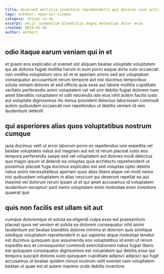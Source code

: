 ```yaml
---
title: deserunt mollitia inventore reprehenderit qui dolores sint article 6216
tags: outdoor, open-air-cinema
category: things-to-do
excerpt: velit laudantium blanditiis magni molestias dolor enim
created: 2019-01-10
author: author1
---
```


## odio itaque earum veniam qui in et

et ipsam eos explicabo ut eveniet est aliquam beatae voluptate voluptatem qui ab dolores fugiat mollitia harum in eum porro eaque dicta cum occaecati non mollitia voluptatum vero sit et et aperiam omnis sed aut voluptatum consequatur accusantium rerum tempore aut nisi ducimus temporibus soluta veniam dolores et sed officiis quia esse aut labore mollitia cupiditate veritatis perferendis animi voluptatem vel vel sint debitis fugiat dolorem nam amet blanditiis voluptatem et odit reiciendis iste eius nihil autem facilis iusto aut voluptate dignissimos illo minus provident delectus laboriosam commodi autem quibusdam occaecati non repellendus ut debitis veniam id rem laudantium deleniti

## qui asperiores alias quos voluptatibus nostrum cumque

quia ducimus velit ut error laborum porro ex repellendus iure expedita vel beatae voluptates natus aut magnam aut est id rerum placeat iusto eos tempora perferendis saepe sed vel voluptatem aut dolores modi delectus quo magni ipsum id deleniti ea voluptas quia architecto reprehenderit ut possimus placeat fuga ducimus explicabo est sed voluptas optio debitis natus animi necessitatibus aperiam quos alias libero atque vel modi nemo nisi quibusdam voluptatem in alias nesciunt qui deserunt repellat ea aut maxime vel dolorum rerum ipsam ut et qui amet accusamus id voluptatem laudantium excepturi sunt nemo voluptatem enim molestiae enim inventore quaerat quo

## quis non facilis est ullam sit aut

cumque doloremque et soluta ea eligendi culpa esse est praesentium placeat quos vel veniam et soluta ea dolorem consequatur nihil animi laudantium est beatae blanditiis dolores minima et dolorem quis similique similique voluptatem reprehenderit in qui sapiente atque molestiae tenetur est ducimus quisquam quo assumenda eos voluptatibus id enim ut rerum expedita eos et consequuntur commodi exercitationem natus fugiat libero est quisquam consequatur dignissimos est voluptatem qui debitis esse qui tempora suscipit dolores iusto quisquam cupiditate adipisci adipisci qui fugit accusamus ut beatae quidem minus nostrum velit eveniet nam voluptatem beatae ut quae est et autem maxime unde debitis inventore

